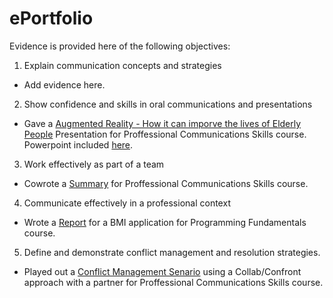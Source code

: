 # ePortfolio
Evidence is provided here of the following objectives:
1. Explain communication concepts and strategies
- Add evidence here.
2. Show confidence and skills in oral communications and presentations
- Gave a [Augmented Reality - How it can imporve the lives of Elderly People](CompressedPresentation.mp4) Presentation for Proffessional Communications Skills course. Powerpoint included [here](Augmented%20Reality.pptx).
3. Work effectively as part of a team
- Cowrote a [Summary](MobWriting.docx) for Proffessional Communications Skills course.
4. Communicate effectively in a professional context
- Wrote a [Report](Report.docx) for a BMI application for Programming Fundamentals course.
5. Define and demonstrate conflict management and resolution strategies.
- Played out a [Conflict Management Senario](ConflictScenario.docx) using a Collab/Confront approach with a partner for Proffessional Communications Skills course.
